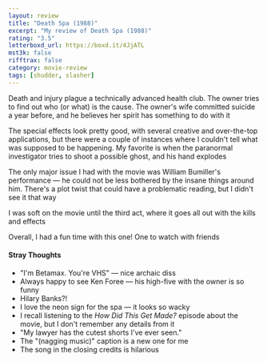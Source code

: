```yaml
---
layout: review
title: "Death Spa (1988)"
excerpt: "My review of Death Spa (1988)"
rating: "3.5"
letterboxd_url: https://boxd.it/4JjATL
mst3k: false
rifftrax: false
category: movie-review
tags: [shudder, slasher]
---
```


Death and injury plague a technically advanced health club. The owner tries to find out who (or what) is the cause. The owner's wife committed suicide a year before, and he believes her spirit has something to do with it

The special effects look pretty good, with several creative and over-the-top applications, but there were a couple of instances where I couldn't tell what was supposed to be happening. My favorite is when the paranormal investigator tries to shoot a possible ghost, and his hand explodes

The only major issue I had with the movie was William Bumiller's performance — he could not be less bothered by the insane things around him. There's a plot twist that could have a problematic reading, but I didn't see it that way

I was soft on the movie until the third act, where it goes all out with the kills and effects

Overall, I had a fun time with this one! One to watch with friends

#### Stray Thoughts

- "I'm Betamax. You're VHS" — nice archaic diss
- Always happy to see Ken Foree — his high-five with the owner is so funny
- Hilary Banks?!
- I love the neon sign for the spa — it looks so wacky
- I recall listening to the <i>How Did This Get Made?</i> episode about the movie, but I don't remember any details from it
- "My lawyer has the cutest shorts I've ever seen."
- The "(nagging music)" caption is a new one for me
- The song in the closing credits is hilarious
